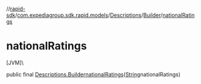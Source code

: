 //[rapid-sdk](../../../../index.md)/[com.expediagroup.sdk.rapid.models](../../index.md)/[Descriptions](../index.md)/[Builder](index.md)/[nationalRatings](national-ratings.md)

# nationalRatings

[JVM]\

public final [Descriptions.Builder](index.md)[nationalRatings](national-ratings.md)([String](https://docs.oracle.com/javase/8/docs/api/java/lang/String.html)nationalRatings)
